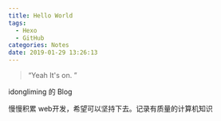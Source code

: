 ```yaml
---
title: Hello World
tags:
  - Hexo
  - GitHub
categories: Notes
date: 2019-01-29 13:26:13
---
```


> “Yeah It's on. ”



idongliming 的 Blog 

慢慢积累 web开发，希望可以坚持下去。记录有质量的计算机知识